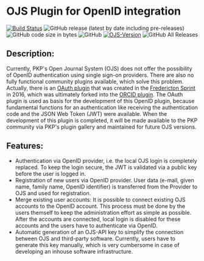 # OJS Plugin for OpenID integration
[![Build Status](https://travis-ci.org/leibniz-psychology/pkp-openid.svg?branch=master)](https://travis-ci.org/leibniz-psychology/pkp-openid)
![GitHub release (latest by date including pre-releases)](https://img.shields.io/github/v/release/leibniz-psychology/pkp-openid?include_prereleases&label=latest%20release)
![GitHub code size in bytes](https://img.shields.io/github/languages/code-size/leibniz-psychology/pkp-openid)
![GitHub](https://img.shields.io/github/license/leibniz-psychology/pkp-openid)
[![OJS-Version](https://img.shields.io/badge/pkp--ojs-3.2.1-brightgreen)](https://github.com/pkp/ojs/tree/stable-3_2_1)
![GitHub All Releases](https://img.shields.io/github/downloads/leibniz-psychology/pkp-openid/total)

## Description:
Currently, PKP's Open Journal System (OJS) does not offer the possibility of OpenID authentication using single sign-on providers. There are also no fully functional community plugins available, which solve this problem. Actually, there is an [OAuth plugin](https://github.com/ulsdevteam/pkp-oauth) that was created in the [Fredericton Sprint](https://pkp.sfu.ca/2016/11/14/fall-2016-sprint-report-oauth-integration/) in 2016, which was ultimately forked into the [ORCID plugin](https://github.com/pkp/orcidProfile). The OAuth plugin is used as basis for the development of this OpenID plugin, because fundamental functions for an authentication like receiving the authentication code and the JSON Web Token (JWT) were available. When the development of this plugin is completed, it will be made available to the PKP community via PKP's plugin gallery and maintained for future OJS versions.

## Features:
- Authentication via OpenID provider, i.e. the local OJS login is completely replaced. To keep the login secure, the JWT is validated via a public key before the user is logged in.
- Registration of new users via OpenID provider. User data (e-mail, given name, family name, OpenID identifier) is transferred from the Provider to OJS and used for registration.
- Merge existing user accounts: It is possible to connect existing OJS accounts to the OpenID account. This process must be done by the users themself to keep the administration effort as simple as possible. After the accounts are connected, local login is disabled for these accounts and the users have to authenticate via OpenID.
- Automatic generation of an OJS-API key to simplify the connection between OJS and third-party software. Currently, users have to generate this key manually, which is very cumbersome in case of developing an inhouse software infrastructure.


